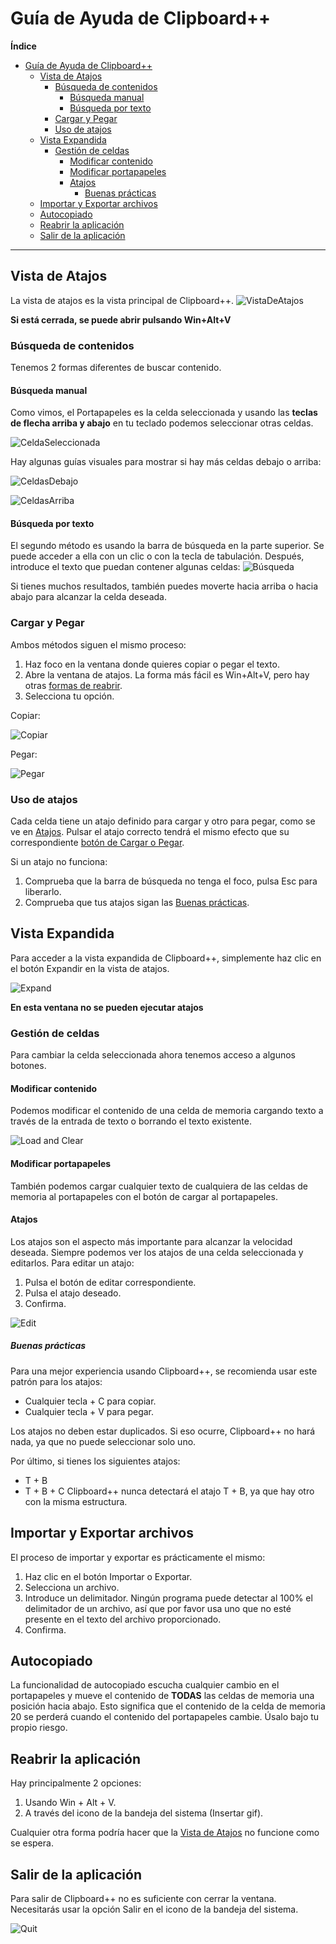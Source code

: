# Guía de Ayuda de Clipboard++

**Índice**
- [Guía de Ayuda de Clipboard++](#guía-de-ayuda-de-clipboard)
  - [Vista de Atajos](#vista-de-atajos)
    - [Búsqueda de contenidos](#búsqueda-de-contenidos)
      - [Búsqueda manual](#búsqueda-manual)
      - [Búsqueda por texto](#búsqueda-por-texto)
    - [Cargar y Pegar](#cargar-y-pegar)
    - [Uso de atajos](#uso-de-atajos)
  - [Vista Expandida](#vista-expandida)
    - [Gestión de celdas](#gestión-de-celdas)
      - [Modificar contenido](#modificar-contenido)
      - [Modificar portapapeles](#modificar-portapapeles)
      - [Atajos](#atajos)
        - [Buenas prácticas](#buenas-prácticas)
  - [Importar y Exportar archivos](#importar-y-exportar-archivos)
  - [Autocopiado](#autocopiado)
  - [Reabrir la aplicación](#reabrir-la-aplicación)
  - [Salir de la aplicación](#salir-de-la-aplicación)

---

## Vista de Atajos
La vista de atajos es la vista principal de Clipboard++.
![VistaDeAtajos](./images/en-US/ShortCutsView.png)

**Si está cerrada, se puede abrir pulsando Win+Alt+V**

### Búsqueda de contenidos
Tenemos 2 formas diferentes de buscar contenido.
#### Búsqueda manual
Como vimos, el Portapapeles es la celda seleccionada y usando las **teclas de flecha arriba y abajo** en tu teclado podemos seleccionar otras celdas.

![CeldaSeleccionada](./images/en-US/Move.gif)

Hay algunas guías visuales para mostrar si hay más celdas debajo o arriba:

![CeldasDebajo](./images/en-US/CellsBelow.png)

![CeldasArriba](./images/en-US/CellsAbove.png)

#### Búsqueda por texto
El segundo método es usando la barra de búsqueda en la parte superior.
Se puede acceder a ella con un clic o con la tecla de tabulación. Después, introduce el texto que puedan contener algunas celdas:
![Búsqueda](./images/en-US/Search.gif)

Si tienes muchos resultados, también puedes moverte hacia arriba o hacia abajo para alcanzar la celda deseada.

### Cargar y Pegar
Ambos métodos siguen el mismo proceso:
 1. Haz foco en la ventana donde quieres copiar o pegar el texto.
 2. Abre la ventana de atajos. La forma más fácil es Win+Alt+V, pero hay otras [formas de reabrir](#reabrir-la-aplicación).
 3. Selecciona tu opción.

Copiar:

![Copiar](./images/en-US/Copy.gif)

Pegar:

![Pegar](./images/en-US/Paste.gif)

### Uso de atajos
Cada celda tiene un atajo definido para cargar y otro para pegar, como se ve en [Atajos](#atajos).
Pulsar el atajo correcto tendrá el mismo efecto que su correspondiente [botón de Cargar o Pegar](#cargar-y-pegar).

Si un atajo no funciona:
  1. Comprueba que la barra de búsqueda no tenga el foco, pulsa Esc para liberarlo.
  2. Comprueba que tus atajos sigan las [Buenas prácticas](#buenas-prácticas).

## Vista Expandida
Para acceder a la vista expandida de Clipboard++, simplemente haz clic en el botón Expandir en la vista de atajos.

![Expand](./images/en-US/Expand.gif)

**En esta ventana no se pueden ejecutar atajos**

### Gestión de celdas
Para cambiar la celda seleccionada ahora tenemos acceso a algunos botones.

#### Modificar contenido
Podemos modificar el contenido de una celda de memoria cargando texto a través de la entrada de texto o borrando el texto existente.

![Load and Clear](./images/en-US/Load&Clear.gif)

#### Modificar portapapeles
También podemos cargar cualquier texto de cualquiera de las celdas de memoria al portapapeles con el botón de cargar al portapapeles.

#### Atajos

Los atajos son el aspecto más importante para alcanzar la velocidad deseada. Siempre podemos ver los atajos de una celda seleccionada y editarlos.
Para editar un atajo:
  1. Pulsa el botón de editar correspondiente.
  2. Pulsa el atajo deseado.
  3. Confirma.

![Edit](./images/en-US/Edit.gif)

##### Buenas prácticas

Para una mejor experiencia usando Clipboard++, se recomienda usar este patrón para los atajos:
  - Cualquier tecla + C para copiar.
  - Cualquier tecla + V para pegar.

Los atajos no deben estar duplicados. Si eso ocurre, Clipboard++ no hará nada, ya que no puede seleccionar solo uno.

Por último, si tienes los siguientes atajos:
  - T + B
  - T + B + C
Clipboard++ nunca detectará el atajo T + B, ya que hay otro con la misma estructura.

## Importar y Exportar archivos
El proceso de importar y exportar es prácticamente el mismo:
  1. Haz clic en el botón Importar o Exportar.
  2. Selecciona un archivo.
  3. Introduce un delimitador. Ningún programa puede detectar al 100% el delimitador de un archivo, así que por favor usa uno que no esté presente en el texto del archivo proporcionado.
  4. Confirma.


## Autocopiado
La funcionalidad de autocopiado escucha cualquier cambio en el portapapeles y mueve el contenido de **TODAS** las celdas de memoria una posición hacia abajo. Esto significa que el contenido de la celda de memoria 20 se perderá cuando el contenido del portapapeles cambie. Úsalo bajo tu propio riesgo.


## Reabrir la aplicación

Hay principalmente 2 opciones:
  1. Usando Win + Alt + V.
  2. A través del icono de la bandeja del sistema (Insertar gif).

Cualquier otra forma podría hacer que la [Vista de Atajos](#vista-de-atajos) no funcione como se espera.

## Salir de la aplicación

Para salir de Clipboard++ no es suficiente con cerrar la ventana.
Necesitarás usar la opción Salir en el icono de la bandeja del sistema.

![Quit](./images/en-US/Quit.gif)